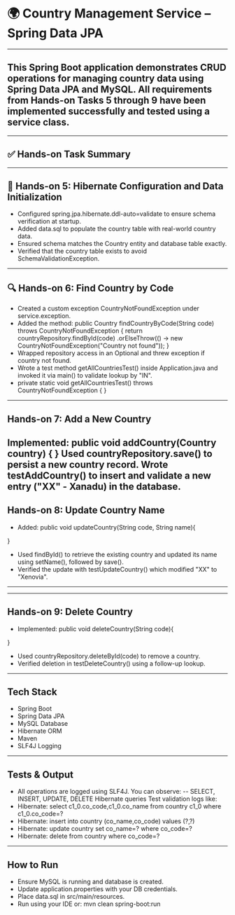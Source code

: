 # 🌍 Country Management Service – Spring Data JPA 
---
This Spring Boot application demonstrates CRUD operations for managing country data using Spring Data JPA and MySQL. All requirements from Hands-on Tasks 5 through 9 have been implemented successfully and tested using a service class.
---
---

## ✅ Hands-on Task Summary
---
## 🧪 Hands-on 5: Hibernate Configuration and Data Initialization
- Configured spring.jpa.hibernate.ddl-auto=validate to ensure schema verification at startup.
- Added data.sql to populate the country table with real-world country data.
- Ensured schema matches the Country entity and database table exactly.
- Verified that the country table exists to avoid SchemaValidationException.
---
## 🔍 Hands-on 6: Find Country by Code
- Created a custom exception CountryNotFoundException under service.exception.
- Added the method:
   public Country findCountryByCode(String code) throws CountryNotFoundException {
        return countryRepository.findById(code)
                .orElseThrow(() -> new CountryNotFoundException("Country not found"));
    }
- Wrapped repository access in an Optional and threw exception if country not found.
- Wrote a test method getAllCountriesTest() inside Application.java and invoked it via main() to validate lookup by "IN".
- private static void getAllCountriesTest() throws CountryNotFoundException {
}
---
## Hands-on 7: Add a New Country
Implemented:
 public void addCountry(Country country) {
    }
Used countryRepository.save() to persist a new country record.
Wrote testAddCountry() to insert and validate a new entry ("XX" - Xanadu) in the database.
---
## Hands-on 8: Update Country Name
- Added:
public void updateCountry(String code, String name){

}
- Used findById() to retrieve the existing country and updated its name using setName(), followed by save().
- Verified the update with testUpdateCountry() which modified "XX" to "Xenovia".
---
---
## Hands-on 9: Delete Country
- Implemented:
public void deleteCountry(String code){

}
- Used countryRepository.deleteById(code) to remove a country.
- Verified deletion in testDeleteCountry() using a follow-up lookup.
---
## Tech Stack
- Spring Boot
- Spring Data JPA
- MySQL Database
- Hibernate ORM
- Maven
- SLF4J Logging
---
## Tests & Output
- All operations are logged using SLF4J. You can observe:
-- SELECT, INSERT, UPDATE, DELETE Hibernate queries
Test validation logs like:
- Hibernate: select c1_0.co_code,c1_0.co_name from country c1_0 where c1_0.co_code=?
- Hibernate: insert into country (co_name,co_code) values (?,?)
- Hibernate: update country set co_name=? where co_code=?
- Hibernate: delete from country where co_code=?
---
## How to Run
- Ensure MySQL is running and database is created.
- Update application.properties with your DB credentials.
- Place data.sql in src/main/resources.
- Run using your IDE or:
mvn clean spring-boot:run
